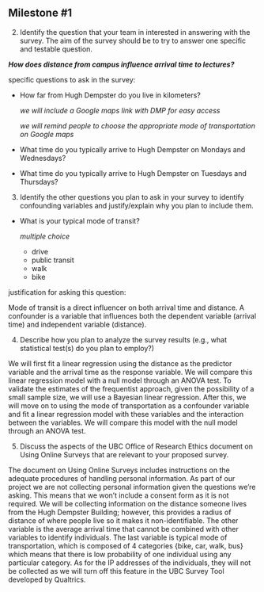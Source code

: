 ## Milestone #1

2) Identify the question that your team in interested in answering with the survey. The aim of the survey should be to try to answer one specific and testable question.

_**How does distance from campus influence arrival time to lectures?**_

specific questions to ask in the survey:

- How far from Hugh Dempster do you live in kilometers?

  _we will include a Google maps link with DMP for easy access_

  _we will remind people to choose the appropriate mode of transportation on Google maps_

- What time do you typically arrive to Hugh Dempster on Mondays and Wednesdays?

- What time do you typically arrive to Hugh Dempster on Tuesdays and Thursdays?

3) Identify the other questions you plan to ask in your survey to identify confounding variables and justify/explain why you plan to include them.

- What is your typical mode of transit?

  _multiple choice_

  - drive
  - public transit
  - walk
  - bike

justification for asking this question:

Mode of transit is a direct influencer on both arrival time and distance. A confounder is a variable that influences both the dependent variable (arrival time) and independent variable (distance).

4) Describe how you plan to analyze the survey results (e.g., what statistical test(s) do you plan to employ?)

  We will first fit a linear regression using the distance as the predictor variable and the arrival time as
the response variable. We will compare this linear regression model with a null model through an ANOVA test.
To validate the estimates of the frequentist approach, given the possibility of a small sample size, we will
use a Bayesian linear regression. After this, we will move on to using the mode of transportation as a confounder
variable and fit a linear regression model with these variables and the interaction between the variables. We
will compare this model with the null model through an ANOVA test.


5) Discuss the aspects of the UBC Office of Research Ethics document on Using Online Surveys that are relevant
to your proposed survey.

  The document on Using Online Surveys includes instructions on the adequate procedures of handling personal
  information. As part of our project we are not collecting personal information given the questions we’re asking.
  This means that we won’t include a consent form as it is not required. We will be collecting information on the
  distance someone lives from the Hugh Dempster Building; however, this provides a radius of distance of where
  people live so it makes it non-identifiable. The other variable is the average arrival time that cannot be combined
  with other variables to identify individuals. The last variable is typical mode of transportation, which is composed
  of 4 categories {bike, car, walk, bus} which means that there is low probability of one individual using any particular category.
  As for the IP addresses of the individuals, they will not be collected as we will turn off this feature in the UBC
  Survey Tool developed by Qualtrics.

